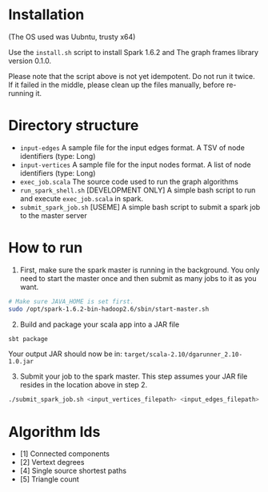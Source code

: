 Installation
============
(The OS used was Uubntu, trusty x64)

Use the `install.sh` script to install Spark 1.6.2 and The graph frames library version 0.1.0.

Please note that the script above is not yet idempotent. Do not run it twice. If it failed in the middle, please clean up the files manually, before re-running it.

Directory structure
===================
* `input-edges` A sample file for the input edges format. A TSV of node identifiers (type: Long)
* `input-vertices` A sample file for the input nodes format. A list of node identifiers (type: Long)
* `exec_job.scala` The source code used to run the graph algorithms
* `run_spark_shell.sh` [DEVELOPMENT ONLY] A simple bash script to run and execute `exec_job.scala` in spark.
* `submit_spark_job.sh` [USEME] A simple bash script to submit a spark job to the master server

How to run
==========
1. First, make sure the spark master is running in the background. You only need to start the master once and then submit as many jobs to it as you want.
```bash
# Make sure JAVA_HOME is set first.
sudo /opt/spark-1.6.2-bin-hadoop2.6/sbin/start-master.sh
```
2. Build and package your scala app into a JAR file
```bash
sbt package
```
Your output JAR should now be in: `target/scala-2.10/dgarunner_2.10-1.0.jar` 

3. Submit your job to the spark master. This step assumes your JAR file resides in the location above in step 2.
```bash
./submit_spark_job.sh <input_vertices_filepath> <input_edges_filepath> <output_filepath> <algorithm_id> <src_vertex_id_shortest_paths> <num_worker_threads>
```

Algorithm Ids
=============
* [1] Connected components
* [2] Vertext degrees
* [4] Single source shortest paths
* [5] Triangle count

